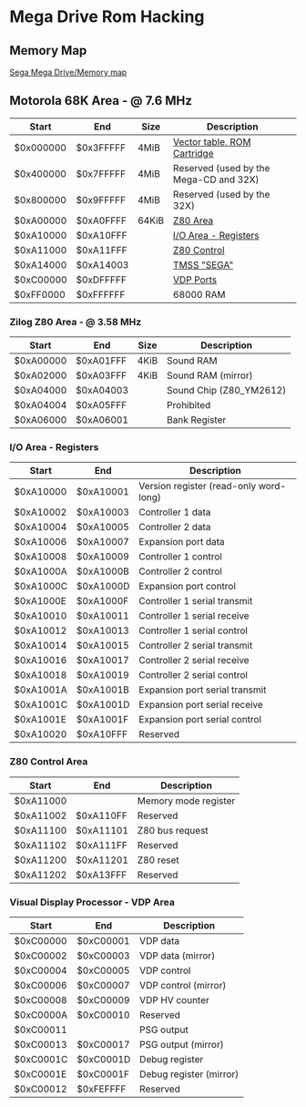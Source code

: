 # Mega Drive Rom Hacking

## Memory Map

[Sega Mega Drive/Memory map](https://segaretro.org/Sega_Mega_Drive/Memory_map)

## Motorola 68K Area - @ 7.6 MHz

| Start     | End       | Size  | Description                                                    |
|-----------|-----------|-------|----------------------------------------------------------------|
| $0x000000 | $0x3FFFFF | 4MiB  | [Vector table, ROM Cartridge](./rom_header.asm)                |
| $0x400000 | $0x7FFFFF | 4MiB  | Reserved (used by the Mega-CD and 32X)                         |
| $0x800000 | $0x9FFFFF | 4MiB  | Reserved (used by the 32X)                                     |
| $0xA00000 | $0xA0FFFF | 64KiB | [Z80 Area](./Memory-Map.md#zilog-z80-area----358-mhz)          |
| $0xA10000 | $0xA10FFF |       | [I/O Area - Registers](./Memory-Map.md#io-area---registers)    |
| $0xA11000 | $0xA11FFF |       | [Z80 Control](./Memory-Map.md#z80-control-area)                |
| $0xA14000 | $0xA14003 |       | [TMSS "SEGA"](https://segaretro.org/TradeMark_Security_System) |
| $0xC00000 | $0xDFFFFF |       | [VDP Ports](Memory-Map.md#visual-display-processor---vdp-area) |
| $0xFF0000 | $0xFFFFFF |       | 68000 RAM                                                      |

### Zilog Z80 Area - @ 3.58 MHz

| Start   | End     | Size | Description        |
|---------|---------|------|--------------------|
| $0xA00000 | $0xA01FFF | 4KiB | Sound RAM          |
| $0xA02000 | $0xA03FFF | 4KiB | Sound RAM (mirror) |
| $0xA04000 | $0xA04003 |      | Sound Chip (Z80_YM2612)        |
| $0xA04004 | $0xA05FFF |      | Prohibited         |
| $0xA06000 | $0xA06001 |      | Bank Register      |

### I/O Area - Registers

| Start   | End     | Description                             |
|---------|---------|-----------------------------------------|
| $0xA10000 | $0xA10001 | Version register (read-only word-long)  |
| $0xA10002 | $0xA10003 | Controller 1 data                       |
| $0xA10004 | $0xA10005 | Controller 2 data                       |
| $0xA10006 | $0xA10007 | Expansion port data                     |
| $0xA10008 | $0xA10009 | Controller 1 control                    |
| $0xA1000A | $0xA1000B | Controller 2 control                    |
| $0xA1000C | $0xA1000D | Expansion port control                  |
| $0xA1000E | $0xA1000F | Controller 1 serial transmit            |
| $0xA10010 | $0xA10011 | Controller 1 serial receive             |
| $0xA10012 | $0xA10013 | Controller 1 serial control             |
| $0xA10014 | $0xA10015 | Controller 2 serial transmit            |
| $0xA10016 | $0xA10017 | Controller 2 serial receive             |
| $0xA10018 | $0xA10019 | Controller 2 serial control             |
| $0xA1001A | $0xA1001B | Expansion port serial transmit          |
| $0xA1001C | $0xA1001D | Expansion port serial receive           |
| $0xA1001E | $0xA1001F | Expansion port serial control           |
| $0xA10020 | $0xA10FFF | Reserved                                |

### Z80 Control Area

| Start    | End     | Description           |
|----------|---------|-----------------------|
| $0xA11000  |           | Memory mode register  |
| $0xA11002  | $0xA110FF | Reserved              |
| $0xA11100  | $0xA11101 | Z80 bus request       |
| $0xA11102  | $0xA111FF | Reserved              |
| $0xA11200  | $0xA11201 | Z80 reset             |
| $0xA11202  | $0xA13FFF | Reserved              |


### Visual Display Processor - VDP Area

| Start    | End      | Description              |
|----------|----------|--------------------------|
| $0xC00000  | $0xC00001  | VDP data                 |
| $0xC00002  | $0xC00003  | VDP data (mirror)        |
| $0xC00004  | $0xC00005  | VDP control              |
| $0xC00006  | $0xC00007  | VDP control (mirror)     |
| $0xC00008  | $0xC00009  | VDP HV counter           |
| $0xC0000A  | $0xC00010  | Reserved                 |
| $0xC00011  |            | PSG output               |
| $0xC00013  | $0xC00017  | PSG output (mirror)      |
| $0xC0001C  | $0xC0001D  | Debug register           |
| $0xC0001E  | $0xC0001F  | Debug register (mirror)  |
| $0xC00012  | $0xFEFFFF  | Reserved                 |